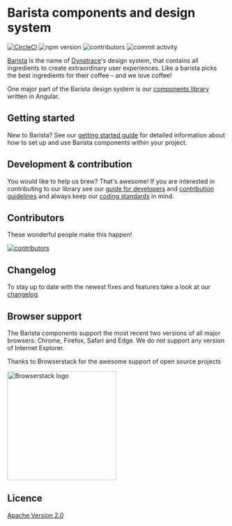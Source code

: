 # Barista components and design system

[![CircleCI](https://circleci.com/gh/dynatrace-oss/barista/tree/master.svg?style=svg)](https://circleci.com/gh/dynatrace-oss/barista/tree/master)
![npm version](https://img.shields.io/npm/v/@dynatrace/barista-components)
![contributors](https://img.shields.io/github/contributors/dynatrace-oss/barista)
![commit activity](https://img.shields.io/github/commit-activity/w/dynatrace-oss/barista)

[Barista](https://barista.dynatrace.com) is the name of
[Dynatrace](https://www.dynatrace.com)'s design system, that contains all
ingredients to create extraordinary user experiences. Like a barista picks the
best ingredients for their coffee – and we love coffee!

One major part of the Barista design system is our
[components library](https://github.com/dynatrace-oss/barista/tree/master/components)
written in Angular.

## Getting started

New to Barista? See our
[getting started guide](https://github.com/dynatrace-oss/barista/blob/master/documentation/getting-started.md)
for detailed information about how to set up and use Barista components within
your project.

## Development & contribution

You would like to help us brew? That's awesome! If you are interested in
contributing to our library see our
[guide for developers](https://github.com/dynatrace-oss/barista/blob/master/DEVELOPMENT.md)
and
[contribution guidelines](https://github.com/dynatrace-oss/barista/blob/master/CONTRIBUTING.md)
and always keep our
[coding standards](https://github.com/dynatrace-oss/barista/blob/master/CODING_STANDARDS.md)
in mind.

## Contributors

These wonderful people make this happen!

[![contributors](https://contributors-img.firebaseapp.com/image?repo=dynatrace-oss/barista)](https://github.com/dynatrace-oss/barista/graphs/contributors)

## Changelog

To stay up to date with the newest fixes and features take a look at our
[changelog](https://github.com/dynatrace-oss/barista/blob/master/CHANGELOG.md).

## Browser support

The Barista components support the most recent two versions of all major
browsers: Chrome, Firefox, Safari and Edge. We do not support any version of
Internet Explorer.

Thanks to Browserstack for the awesome support of open source projects

<a href="https://www.browserstack.com/" rel="nofollow"><img src="https://user-images.githubusercontent.com/2905693/69604517-fe9cb400-101d-11ea-867c-95b16cf60368.png" alt="Browserstack logo" width="250px"></a>

## Licence

[Apache Version 2.0](https://github.com/dynatrace-oss/barista/blob/master/LICENSE)
